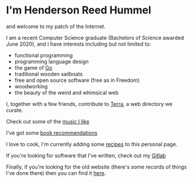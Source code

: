 # I'm Henderson Reed Hummel

and welcome to my patch of the Internet.

I am a recent Computer Science graduate (Bachelors of Science awarded June 2020), and I have interests including but not limited to:

* functional programming
* programming language design
* the game of [Go](https://en.wikipedia.org/wiki/Go_(game))
* traditional wooden sailboats
* free and open source software (free as in Freedom)
* woodworking
* the beauty of the weird and whimsical web

I, together with a few friends, contribute to [Terra](https://terra.finzdani.net), a web directory we curate.

Check out some of the [music I like](/~hhummel/pages/music.html)

I've got some [book recommendations](~/hhummel/pages/books.html)

I love to cook, I'm currently adding some [recipes](~/hhummel/pages/recipes/) to this personal page.

If you're looking for software that I've written, check out my [Gitlab](https://gitlab.com/hendersonreed)

Finally, if you're looking for the old website (there's some records of things I've done there) then you can find it [here](/~hhummel/old-site/index.html).

